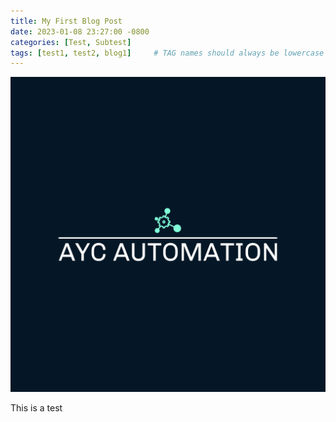 ```yaml
---
title: My First Blog Post
date: 2023-01-08 23:27:00 -0800
categories: [Test, Subtest]
tags: [test1, test2, blog1]     # TAG names should always be lowercase
---
```


![My Logo](/assets/logo-color.svg)

This is a test